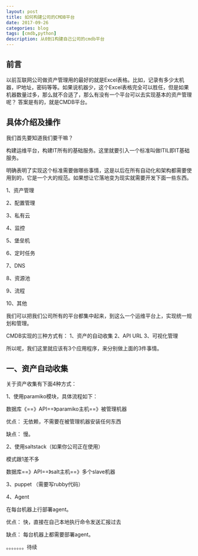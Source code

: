```yaml
---
layout: post
title: 如何构建公司的CMDB平台
date: 2017-09-26
categories: blog
tags: [cmdb,python]
description: 从0到1构建自己公司的cmdb平台
---
```



## 前言
以前互联网公司做资产管理用的最好的就是Excel表格。比如，记录有多少太机器，IP地址，密码等等。如果说机器少，这个Excel表格完全可以胜任，但是如果机器数量过多，那么就不合适了，那么有没有一个平台可以去实现基本的资产管理呢？
答案是有的，就是CMDB平台。

## 具体介绍及操作

我们首先要知道我们要干嘛？

构建运维平台，构建IT所有的基础服务。这里就要引入一个标准叫做ITIL即IT基础服务。

明确表明了实现这个标准需要做哪些事情，这是以后在所有自动化和架构都需要使用到的，它是一个大的规范。如果想让它落地变为现实就需要开发下面一些东西。

1、资产管理

2、配置管理

3、私有云

4、监控

5、堡垒机

6、定时任务

7、DNS

8、资源池

9、流程

10、其他

我们可以把我们公司所有的平台都集中起来，到这么一个运维平台上，实现统一规划和管理。

CMDB实现的三种方式有： 1、资产的自动收集 2、API URL 3、可视化管理

所以呢，我们这里就应该有3个应用程序，来分别做上面的3件事情。


## 一、资产自动收集

	
关于资产收集有下面4种方式：

1、使用paramiko模块，具体流程如下：

数据库《==》API==》paramiko主机==》被管理机器

 优点： 无依赖，不需要在被管理机器安装任何东西

 缺点： 慢。

2、使用saltstack（如果你公司正在使用）

模式跟1差不多

数据库==》API==》salt主机==》多个slave机器

3、puppet （需要写rubby代码）

4、Agent

 在每台机器上行部署agent。

 优点： 快，直接在自己本地执行命令发送汇报过去
 
 缺点： 每台机器上都需要部署agent。

。。。。。。。待续



